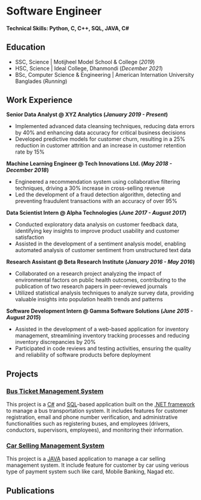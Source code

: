 # Software Engineer

#### Technical Skills: Python, C, C++, SQL, JAVA, C#

## Education
- SSC, Science  | Motijheel Model School & College (_2019_)								       		
- HSC, Science 	| Ideal College, Dhanmondi (_December 2021_)	 			        		
- BSc, Computer Science & Engineering  | American Internation University Banglades (_Running_)

## Work Experience
**Senior Data Analyst @ XYZ Analytics (_January 2019 - Present_)**
- Implemented advanced data cleansing techniques, reducing data errors by 40% and enhancing data accuracy for critical business decisions
- Developed predictive models for customer churn, resulting in a 25% reduction in customer attrition and an increase in customer retention rate by 15%

**Machine Learning Engineer @ Tech Innovations Ltd. (_May 2018 - December 2018_)**
- Engineered a recommendation system using collaborative filtering techniques, driving a 30% increase in cross-selling revenue
- Led the development of a fraud detection algorithm, detecting and preventing fraudulent transactions with an accuracy of over 95%

**Data Scientist Intern @ Alpha Technologies (_June 2017 - August 2017_)**
- Conducted exploratory data analysis on customer feedback data, identifying key insights to improve product usability and customer satisfaction
- Assisted in the development of a sentiment analysis model, enabling automated analysis of customer sentiment from unstructured text data

**Research Assistant @ Beta Research Institute (_January 2016 - May 2016_)**
- Collaborated on a research project analyzing the impact of environmental factors on public health outcomes, contributing to the publication of two research papers in peer-reviewed journals
- Utilized statistical analysis techniques to analyze survey data, providing valuable insights into population health trends and patterns

**Software Development Intern @ Gamma Software Solutions (_June 2015 - August 2015_)**
- Assisted in the development of a web-based application for inventory management, streamlining inventory tracking processes and reducing inventory discrepancies by 20%
- Participated in code reviews and testing activities, ensuring the quality and reliability of software products before deployment



## Projects
### [Bus Ticket Management System](https://github.com/Basharul2002/VOVO)
This project is a [C#](https://en.wikipedia.org/wiki/C_Sharp_(programming_language)) and [SQL](https://en.wikipedia.org/wiki/SQL)-based application built on the [.NET framework](https://en.wikipedia.org/wiki/.NET_Framework) to manage a bus transportation system. It includes features for customer registration, email and phone number verification, and administrative functionalities such as registering buses, and employees (drivers, conductors, supervisors, employees), and monitoring their information.


### [Car Selling Management System](https://github.com/Basharul2002/Prestige-Motor-Sales)
This project is a [JAVA](https://en.wikipedia.org/wiki/Java_(programming_language)) based application to manage a car selling management system. It include feature for customer by car using verious type of payment system such like card, Mobile Banking, Nagad etc.

## Publications
